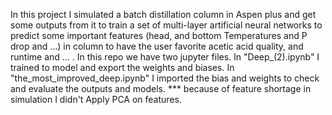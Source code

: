 In this project I simulated a batch distillation column in Aspen plus and get some outputs from it to train a set of multi-layer artificial neural networks to predict some important features (head, and bottom Temperatures and P drop and ...) in column to have the user favorite acetic acid quality, and runtime and ... .
In this repo we have two jupyter files. In "Deep_(2).ipynb" I trained to model and export the weights and biases. 
In "the_most_improved_deep.ipynb" I imported the bias and weights to check and evaluate the outputs and models.
*** because of feature shortage in simulation I didn't Apply PCA on features.
